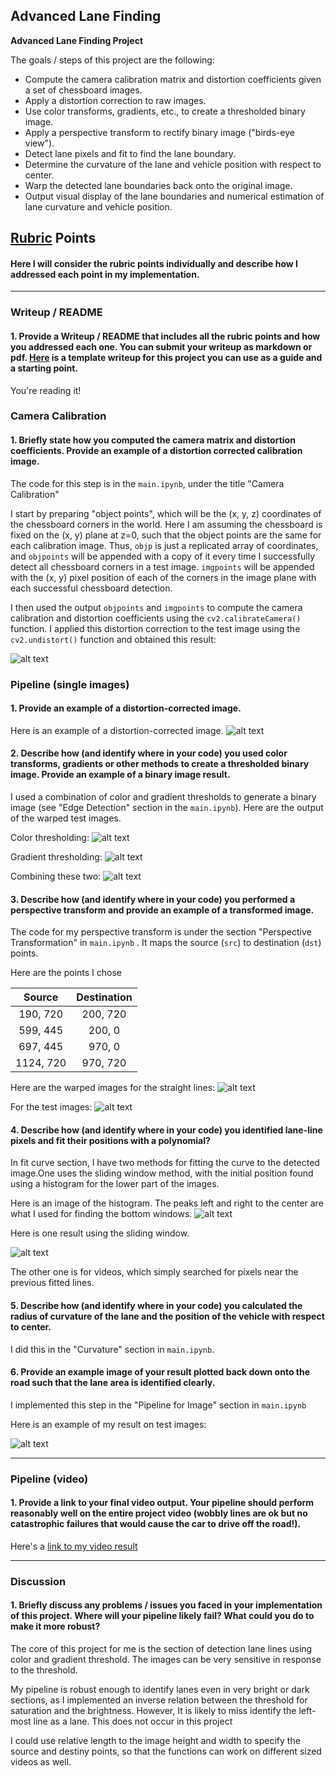Advanced Lane Finding
---

**Advanced Lane Finding Project**

The goals / steps of this project are the following:

* Compute the camera calibration matrix and distortion coefficients given a set of chessboard images.
* Apply a distortion correction to raw images.
* Use color transforms, gradients, etc., to create a thresholded binary image.
* Apply a perspective transform to rectify binary image ("birds-eye view").
* Detect lane pixels and fit to find the lane boundary.
* Determine the curvature of the lane and vehicle position with respect to center.
* Warp the detected lane boundaries back onto the original image.
* Output visual display of the lane boundaries and numerical estimation of lane curvature and vehicle position.

[//]: # (Image References)

[image1]: ./output_images/undistort_output.png "Undistorted"
[image2]: ./output_images/undistort_car.png "Road Undistorted"
[image3]: ./output_images/color.png "Color Lane Detection"
[image4]: ./output_images/gradient.png "Gradient Lane Detection"
[image5]: ./output_images/combined.png "Combined lane Detection"
[image6]: ./output_images/straight.png "Straight Warped"
[image7]: ./output_images/curved.png "Curved Warped"
[image8]: ./output_images/histogram.png "histogram"
[image9]: ./output_images/fit_curve.png "Fit Poly Curve"
[image10]: ./output_images/plot.png "Plot"

## [Rubric](https://review.udacity.com/#!/rubrics/571/view) Points

#### Here I will consider the rubric points individually and describe how I addressed each point in my implementation.  

---

### Writeup / README

#### 1. Provide a Writeup / README that includes all the rubric points and how you addressed each one.  You can submit your writeup as markdown or pdf.  [Here](https://github.com/udacity/CarND-Advanced-Lane-Lines/blob/master/writeup_template.md) is a template writeup for this project you can use as a guide and a starting point.  

You're reading it!

### Camera Calibration

#### 1. Briefly state how you computed the camera matrix and distortion coefficients. Provide an example of a distortion corrected calibration image.

The code for this step is in the `main.ipynb`, under the title "Camera Calibration" 

I start by preparing "object points", which will be the (x, y, z) coordinates of the chessboard corners in the world. Here I am assuming the chessboard is fixed on the (x, y) plane at z=0, such that the object points are the same for each calibration image.  Thus, `objp` is just a replicated array of coordinates, and `objpoints` will be appended with a copy of it every time I successfully detect all chessboard corners in a test image.  `imgpoints` will be appended with the (x, y) pixel position of each of the corners in the image plane with each successful chessboard detection.  

I then used the output `objpoints` and `imgpoints` to compute the camera calibration and distortion coefficients using the `cv2.calibrateCamera()` function.  I applied this distortion correction to the test image using the `cv2.undistort()` function and obtained this result: 

![alt text][image1]

### Pipeline (single images)

#### 1. Provide an example of a distortion-corrected image.

Here is an example of a distortion-corrected image.
![alt text][image2]

#### 2. Describe how (and identify where in your code) you used color transforms, gradients or other methods to create a thresholded binary image.  Provide an example of a binary image result.

I used a combination of color and gradient thresholds to generate a binary image (see "Edge Detection" section in the `main.ipynb`).  Here are the output of the warped test images.

Color thresholding:
![alt text][image3]

Gradient thresholding:
![alt text][image4]

Combining these two:
![alt text][image5]

#### 3. Describe how (and identify where in your code) you performed a perspective transform and provide an example of a transformed image.

The code for my perspective transform is under the section "Perspective Transformation" in `main.ipynb` . It maps the source (`src`) to destination (`dst`) points.

Here are the points I chose

| Source        | Destination   | 
|:-------------:|:-------------:| 
| 190, 720      | 200, 720        | 
| 599, 445      | 200, 0    |
| 697, 445      | 970, 0      |
| 1124, 720     | 970, 720        |

Here are the warped images for the straight lines:
![alt text][image6]

For the test images:
![alt text][image7]


#### 4. Describe how (and identify where in your code) you identified lane-line pixels and fit their positions with a polynomial?

In fit curve section, I have two methods for fitting the curve to the detected image.One uses the sliding window method, with the initial position found using a histogram for the lower part of the images.

Here is an image of the histogram. The peaks left and right to the center are what I used for finding the bottom windows.
![alt text][image8]

Here is one result using the sliding window.

![alt text][image9]

The other one is for videos, which simply searched for pixels near the previous fitted lines.

#### 5. Describe how (and identify where in your code) you calculated the radius of curvature of the lane and the position of the vehicle with respect to center.

I did this in the "Curvature" section in `main.ipynb`.

#### 6. Provide an example image of your result plotted back down onto the road such that the lane area is identified clearly.

I implemented this step in the "Pipeline for Image" section in `main.ipynb` 

Here is an example of my result on test images:

![alt text][image10]

---

### Pipeline (video)

#### 1. Provide a link to your final video output.  Your pipeline should perform reasonably well on the entire project video (wobbly lines are ok but no catastrophic failures that would cause the car to drive off the road!).

Here's a [link to my video result](./result.mp4)

---

### Discussion

#### 1. Briefly discuss any problems / issues you faced in your implementation of this project.  Where will your pipeline likely fail?  What could you do to make it more robust?

The core of this project for me is the section of detection lane lines using color and gradient threshold. The images can be very sensitive in response to the threshold. 

My pipeline is robust enough to identify lanes even in very bright or dark sections, as I implemented an inverse relation between the threshold for saturation and the brightness. However, It is likely to miss identify the left-most line as a lane. This does not occur in this project

I could use relative length to the image height and width to specify the source and destiny points, so that the functions can work on different sized videos as well.